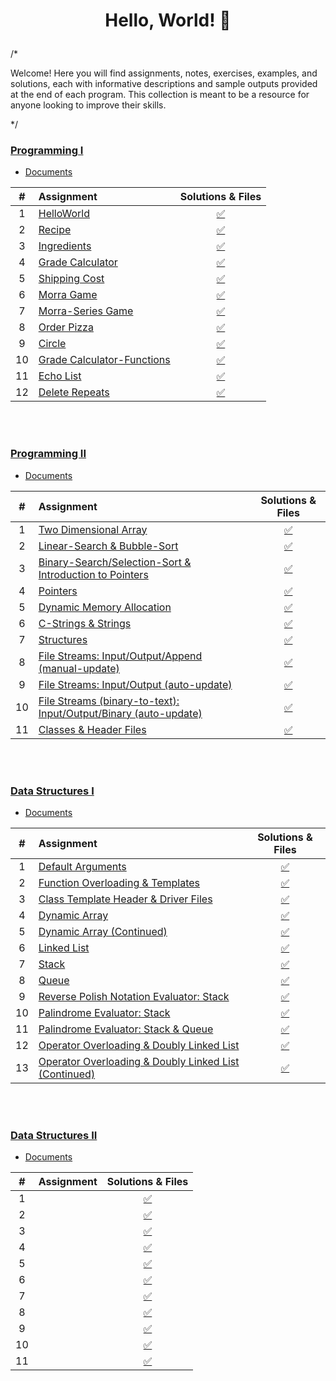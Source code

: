 # <p align="center"> Hello, World! 🦖 </p>

/*

Welcome! Here you will find assignments, notes, exercises, examples, and solutions, each with informative descriptions and sample outputs provided at the end of each program. This collection is meant to be a resource for anyone looking to improve their skills.

*/

### [Programming I](/programming-I)
* [Documents](programming-I/docs/)

| # | Assignment | Solutions & Files |
|:---:|:---|:---:|
| 1 | [HelloWorld](programming-I/assignments/01-helloworld/docs/FA_A1_HelloWorld.pdf) | [:white_check_mark:](./programming-I/assignments/01-helloworld) | 
| 2 | [Recipe](programming-I/assignments/02-recipe/docs/FA_A2_Recipe.pdf) | [:white_check_mark:](./programming-I/assignments/02-recipe) |  
| 3 | [Ingredients](programming-I/assignments/03-ingredients/docs/FA_A3_Ingredient.pdf) | [:white_check_mark:](./programming-I/assignments/03-ingredients) |  
| 4 | [Grade Calculator](programming-I/assignments/04-gradeCalc/docs/FA_A4_gradeCalc.pdf) | [:white_check_mark:](./programming-I/assignments/04-gradeCalc) |  
| 5 | [Shipping Cost](programming-I/assignments/05-shippingCost/docs/FA_A5_shipping_Cost.pdf) | [:white_check_mark:](./programming-I/assignments/05-shippingCost) |  
| 6 | [Morra Game](programming-I/assignments/06-morra/docs/FA_A6_Morra.pdf) |  [:white_check_mark:](./programming-I/assignments/06-morra) |
| 7 | [Morra-Series Game](programming-I/assignments/07-morraSeries/docs/FA_A7_MorraSerries.pdf) | [:white_check_mark:](./programming-I/assignments/07-morraSeries) | 
| 8 | [Order Pizza](programming-I/assignments/08-pizza/docs/FA_A8_Pizza.pdf) | [:white_check_mark:](./programming-I/assignments/08-pizza) |  
| 9 | [Circle](programming-I/assignments/09-circleArea/docs/FA_A9CircleArea.pdf) | [:white_check_mark:](./programming-I/assignments/09-circleArea) |  
| 10 | [Grade Calculator-Functions](programming-I/assignments/10-gradeCalc2/) | [:white_check_mark:](./programming-I/assignments/10-gradeCalc2) |  
| 11 | [Echo List](programming-I/assignments/11-echoList/) | [:white_check_mark:](./programming-I/assignments/11-echoList) |  
| 12 | [Delete Repeats](programming-I/assignments/12-deleteRepeats/docs/FA_A12_DeleteRepeats.pdf) | [:white_check_mark:](./programming-I/assignments/12-deleteRepeats) |  
<br>
<br>

### [Programming II](/programming-II)
* [Documents](programming-II/docs/)

| # | Assignment | Solutions & Files |
|:---:|:---|:---:|
| 1 | [Two Dimensional Array](programming-II/assignments/01-twoDimensionalArray/docs/Assignment_1.pdf) | [:white_check_mark:](./programming-II/assignments/01-twoDimensionalArray) |
| 2 | [Linear-Search & Bubble-Sort](programming-II/assignments/02-linearSearch-BubbleSort/docs/Assignment_2.pdf) | [:white_check_mark:](./programming-II/assignments/02-linearSearch-BubbleSort) |
| 3 | [Binary-Search/Selection-Sort & Introduction to Pointers](programming-II/assignments/03-binarySearch-selectionSort_introToPointers/docs/Assignment_3.pdf) | [:white_check_mark:](./programming-II/assignments/03-binarySearch-selectionSort_introToPointers)|
| 4 | [Pointers](programming-II/assignments/04-pointers/docs/Assignment_4.pdf) | [:white_check_mark:](./programming-II/assignments/04-pointers) |
| 5 | [Dynamic Memory Allocation](programming-II/assignments/05-dynamicMemoryAllocation/docs/Assignment_5.pdf) | [:white_check_mark:](./programming-II/assignments/05-dynamicMemoryAllocation) |
| 6 | [C-Strings & Strings](programming-II/assignments/06-cString-string/docs/Assignment_6.pdf) | [:white_check_mark:](./programming-II/assignments/06-cString-string) |
| 7 | [Structures](programming-II/assignments/07-structures/docs/Assignment_7.pdf) | [:white_check_mark:](./programming-II/assignments/07-structures) |
| 8 | [File Streams: Input/Output/Append (manual-update)](programming-II/assignments/08-fstream-manualUpdate/docs/Assignment_8.pdf) | [:white_check_mark:](./programming-II/assignments/08-fstream-manualUpdate) |
| 9 | [File Streams: Input/Output (auto-update)](programming-II/assignments/09-fstream-autoUpdate/docs/Assignment_9.pdf) | [:white_check_mark:](./programming-II/assignments/09-fstream-autoUpdate) |
| 10 | [File Streams (binary-to-text): Input/Output/Binary (auto-update)](programming-II/assignments/10-fstream-autoUpdate-binaryToText/docs/Assignment_10.pdf) | [:white_check_mark:](./programming-II/assignments/10-fstream-autoUpdate-binaryToText) |
| 11 | [Classes & Header Files](programming-II/assignments/11-classes-headerFiles/docs/Assignment_11.pdf) | [:white_check_mark:](./programming-II/assignments/11-classes-headerFiles) |

<br>
<br>

### [Data Structures I](/data_structures-I)
* [Documents](data_structures-I/docs/)

| # | Assignment | Solutions & Files |
|:---:|:---|:---:|
| 1 | [Default Arguments]( ) | [:white_check_mark:](./data_structures-I/assignments/01-defaultArgs) |
| 2 | [Function Overloading & Templates](data_structures-I/assignments/02-max/docs) | [:white_check_mark:](./data_structures-I/assignments/02-max) |
| 3 | [Class Template Header & Driver Files](data_structures-I/assignments/03-dyad/docs) | [:white_check_mark:](./data_structures-I/assignments/03-dyad) |
| 4 | [Dynamic Array](data_structures-I/assignments/04-AList/docs) | [:white_check_mark:](./data_structures-I/assignments/04-AList) |
| 5 | [Dynamic Array (Continued)](data_structures-I/assignments/05-AList/docs) | [:white_check_mark:](./data_structures-I/assignments/05-AList) |
| 6 | [Linked List](data_structures-I/assignments/06-LList/docs) | [:white_check_mark:](./data_structures-I/assignments/06-LList) |
| 7 | [Stack](data_structures-I/assignments/07-Stack/docs) | [:white_check_mark:](./data_structures-I/assignments/07-Stack) |
| 8 | [Queue](data_structures-I/assignments/08-Queue/docs) | [:white_check_mark:](./data_structures-I/assignments/08-Queue) |
| 9 | [Reverse Polish Notation Evaluator: Stack](data_structures-I/assignments/09-rpnStack/docs) | [:white_check_mark:](./data_structures-I/assignments/09-rpnStack) |
| 10 | [Palindrome Evaluator: Stack](data_structures-I/assignments/10-palindromes/docs) | [:white_check_mark:](./data_structures-I/assignments/10-palindromes) |
| 11 | [Palindrome Evaluator: Stack & Queue](data_structures-I/assignments/11-pal2/docs) | [:white_check_mark:](./data_structures-I/assignments/11-pal2) |
| 12 | [Operator Overloading & Doubly Linked List](data_structures-I/assignments/12-DLList/docs) | [:white_check_mark:](./data_structures-I/assignments/12-DLList) |
| 13 | [Operator Overloading & Doubly Linked List (Continued)](data_structures-I/assignments/13-DLList/docs) | [:white_check_mark:](./data_structures-I/assignments/13-DLList) |

<br>
<br>

### [Data Structures II](/data_structures-II)
* [Documents](data_structures-II/docs/)

| # | Assignment | Solutions & Files |
|:---:|:---|:---:|
| 1 | [](data_structures-II/assignments/) | [:white_check_mark:](./data_structures-II/assignments/) |
| 2 | [](data_structures-II/assignments/) | [:white_check_mark:](./data_structures-II/assignments/) |
| 3 | [](data_structures-II/assignments/) | [:white_check_mark:](./data_structures-II/assignments/) |
| 4 | [](data_structures-II/assignments/) | [:white_check_mark:](./data_structures-II/assignments/) |
| 5 | [](data_structures-II/assignments/) | [:white_check_mark:](./data_structures-II/assignments/) |
| 6 | [](data_structures-II/assignments/) | [:white_check_mark:](./data_structures-II/assignments/) |
| 7 | [](data_structures-II/assignments/) | [:white_check_mark:](./data_structures-II/assignments/) |
| 8 | [](data_structures-II/assignments/) | [:white_check_mark:](./data_structures-II/assignments/) |
| 9 | [](data_structures-II/assignments/) | [:white_check_mark:](./data_structures-II/assignments/) |
| 10 | [](data_structures-II/assignments/) | [:white_check_mark:](./data_structures-II/assignments/) |
| 11 | [](data_structures-II/assignments/) | [:white_check_mark:](./data_structures-II/assignments/) |

<br>
<br>

